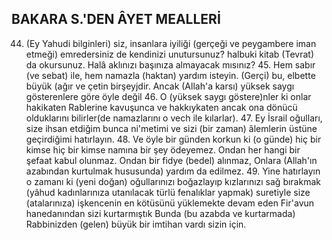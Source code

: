## BAKARA S.'DEN ÂYET MEALLERİ

44. (Ey Yahudi bilginleri) siz, insanlara iyiliği (gerçeği ve peygambere iman etmeği) emredersiniz de kendinizi unutursunuz? hal­buki kitab (Tevrat) da okursunuz. Halâ aklı­nızı başınıza almayacak mısınız? 45. Hem sa­bır (ve sebat) ile, hem namazla (haktan) yar­dım isteyin. (Gerçi) bu, elbette büyük (ağır ve çetin birşeyjdir. Ancak (Allah'a karsı) yüksek saygı gösterenlere göre öyle değil 46. O (yük­sek saygı göstere)nler ki onlar hakikaten Rablerine kavuşunca ve hakkıykaten ancak ona dönücü olduklarını bilirler(de namazlarını o vech ile kılarlar). 47. Ey İsrail oğulları, size ihsan etdiğim bunca ni'metimi ve sizi (bir za­man) âlemlerin üstüne geçirdiğimi hatırlayın. 48. Ve öyle bir günden korkun ki (o günde) hiç bir kimse hiç bir kimse namına bir şey ödeyemez. Ondan her hangi bir şefaat kabul olunmaz. Ondan bir fidye (bedel) alınmaz, Onlara (Allah'ın azabından kurtulmak husu­sunda) yardım da edilmez. 49. Yine hatırlayın o zamanı ki (yeni doğan) oğullarınızı boğaz­layıp kızlarınızı sağ bırakmak (yâhud kadın­larınıza utanılacak türlü fenalıklar yapmak) suretiyle size (atalarınıza) işkencenin en kö­tüsünü yüklemekte devam eden Fir'avun ha­nedanından sizi kurtarmıştık Bunda (bu azabda ve kurtarmada) Rabbinizden (gelen) büyük bir imtihan vardı sizin için.
